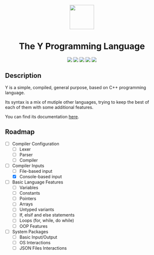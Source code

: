 <div align="center">
  <p>
    <img width="80" src="https://user-images.githubusercontent.com/99663083/191799790-a018c61b-4bfa-4e2b-b8fe-4ccf5d175756.png">
  </p>
  <h1>The Y Programming Language</h1>
  <div>
    <img src="https://img.shields.io/badge/version-ALPHA-524fff">
    <img src="https://img.shields.io/github/languages/code-size/The-Y-Programming-Language/y?color=green&label=size">
    <img src="https://img.shields.io/badge/Status-In%20Progress-7aff7a">
    <img src="https://img.shields.io/badge/Made%20in-C++-00599C?logo=cplusplus">
    <img src="https://img.shields.io/badge/Supported-Windows%20--%20Linux%20--%20MacOS-%231c8cbc">
  </div>
</div>

## Description

Y is a simple, compiled, general purpose, based on C++ programming language.

Its syntax is a mix of mutiple other languages, trying to keep the best of each of them with some additional features.

You can find its documentation [here](https://github.com/The-Y-Programming-Language/y/wiki).

## Roadmap

- [ ] Compiler Configuration
  - [ ] Lexer
  - [ ] Parser
  - [ ] Compiler
- [ ] Compiler Inputs
  - [ ] File-based input
  - [x] Console-based input
- [ ] Basic Language Features
  - [ ] Variables
  - [ ] Constants
  - [ ] Pointers
  - [ ] Arrays
  - [ ] Untyped variants
  - [ ] If, elsif and else statements
  - [ ] Loops (for, while, do while)
  - [ ] OOP Features
- [ ] System Packages
  - [ ] Basic Input/Output
  - [ ] OS Interactions
  - [ ] JSON Files Interactions
